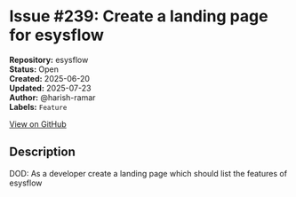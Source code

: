 # Issue #239: Create a landing page for esysflow

**Repository:** esysflow  
**Status:** Open  
**Created:** 2025-06-20  
**Updated:** 2025-07-23  
**Author:** @harish-ramar  
**Labels:** `Feature`  

[View on GitHub](https://github.com/Simtestlab/esysflow/issues/239)

## Description

DOD: As a developer create a landing page which should list the features of esysflow